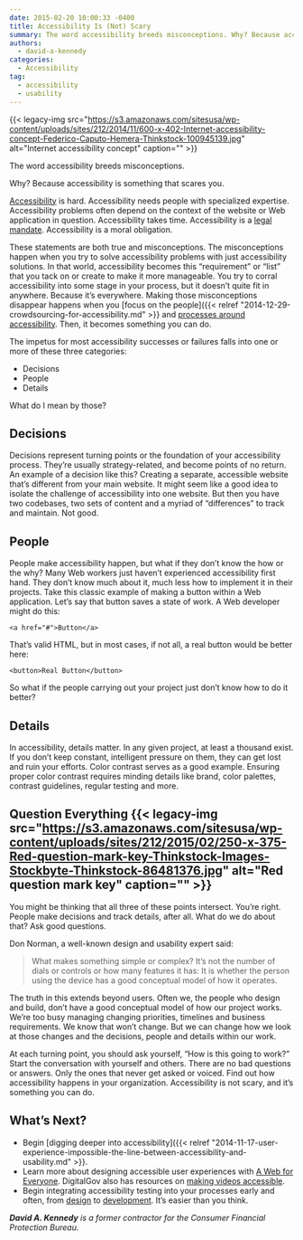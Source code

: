 ```yaml
---
date: 2015-02-20 10:00:33 -0400
title: Accessibility Is (Not) Scary
summary: The word accessibility breeds misconceptions. Why? Because accessibility is something that scares you. Accessibility is hard. Accessibility needs people with specialized expertise. Accessibility problems often depend on the context of the website or Web application in question. Accessibility takes time. Accessibility is a legal mandate. Accessibility is a moral obligation. These statements are both true
authors:
  - david-a-kennedy
categories:
  - Accessibility
tag:
  - accessibility
  - usability
---
```


{{< legacy-img src="https://s3.amazonaws.com/sitesusa/wp-content/uploads/sites/212/2014/11/600-x-402-Internet-accessibility-concept-Federico-Caputo-Hemera-Thinkstock-100945139.jpg" alt="Internet accessibility concept" caption="" >}} 

The word accessibility breeds misconceptions.

Why? Because accessibility is something that scares you.

[Accessibility](https://www.WHATEVER/category/ux/accessibility/) is hard. Accessibility needs people with specialized expertise. Accessibility problems often depend on the context of the website or Web application in question. Accessibility takes time. Accessibility is a [legal mandate](https://www.disability.gov/). Accessibility is a moral obligation.

These statements are both true and misconceptions. The misconceptions happen when you try to solve accessibility problems with just accessibility solutions. In that world, accessibility becomes this &#8220;requirement&#8221; or &#8220;list&#8221; that you tack on or create to make it more manageable. You try to corral accessibility into some stage in your process, but it doesn&#8217;t quite fit in anywhere. Because it&#8217;s everywhere. Making those misconceptions disappear happens when you [focus on the people]({{< relref "2014-12-29-crowdsourcing-for-accessibility.md" >}} and [processes around accessibility](http://section508.gov/). Then, it becomes something you can do.

The impetus for most accessibility successes or failures falls into one or more of these three categories:

  * Decisions
  * People
  * Details

What do I mean by those?

## Decisions

Decisions represent turning points or the foundation of your accessibility process. They&#8217;re usually strategy-related, and become points of no return. An example of a decision like this? Creating a separate, accessible website that&#8217;s different from your main website. It might seem like a good idea to isolate the challenge of accessibility into one website. But then you have two codebases, two sets of content and a myriad of &#8220;differences&#8221; to track and maintain. Not good.

## People

People make accessibility happen, but what if they don&#8217;t know the how or the why? Many Web workers just haven&#8217;t experienced accessibility first hand. They don&#8217;t know much about it, much less how to implement it in their projects. Take this classic example of making a button within a Web application. Let&#8217;s say that button saves a state of work. A Web developer might do this:

`<a href="#">Button</a>`

That&#8217;s valid HTML, but in most cases, if not all, a real button would be better here:

`<button>Real Button</button>`

So what if the people carrying out your project just don&#8217;t know how to do it better?

## Details

In accessibility, details matter. In any given project, at least a thousand exist. If you don&#8217;t keep constant, intelligent pressure on them, they can get lost and ruin your efforts. Color contrast serves as a good example. Ensuring proper color contrast requires minding details like brand, color palettes, contrast guidelines, regular testing and more.

## Question Everything {{< legacy-img src="https://s3.amazonaws.com/sitesusa/wp-content/uploads/sites/212/2015/02/250-x-375-Red-question-mark-key-Thinkstock-Images-Stockbyte-Thinkstock-86481376.jpg" alt="Red question mark key" caption="" >}} 

You might be thinking that all three of these points intersect. You&#8217;re right. People make decisions and track details, after all. What do we do about that? Ask good questions.

Don Norman, a well-known design and usability expert said:

> What makes something simple or complex? It&#8217;s not the number of dials or controls or how many features it has: It is whether the person using the device has a good conceptual model of how it operates.

The truth in this extends beyond users. Often we, the people who design and build, don&#8217;t have a good conceptual model of how our project works. We&#8217;re too busy managing changing priorities, timelines and business requirements. We know that won&#8217;t change. But we can change how we look at those changes and the decisions, people and details within our work.

At each turning point, you should ask yourself, &#8220;How is this going to work?&#8221; Start the conversation with yourself and others. There are no bad questions or answers. Only the ones that never get asked or voiced. Find out how accessibility happens in your organization. Accessibility is not scary, and it&#8217;s something you can do.

## What&#8217;s Next?

  * Begin [digging deeper into accessibility]({{< relref "2014-11-17-user-experience-impossible-the-line-between-accessibility-and-usability.md" >}}.
  * Learn more about designing accessible user experiences with [A Web for Everyone](http://rosenfeldmedia.com/books/a-web-for-everyone/). DigitalGov also has resources on [making videos accessible](https://www.WHATEVER/2014/06/30/508-accessible-videos-why-and-how-to-make-them/).
  * Begin integrating accessibility testing into your processes early and often, from [design](http://webaim.org/resources/designers/) to [development](http://davidakennedy.com/2014/10/31/web-accessibility-in-60-seconds/). It&#8217;s easier than you think.

_**David A. Kennedy** is a former contractor for the Consumer Financial Protection Bureau._